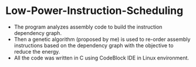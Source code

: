 # Low-Power-Instruction-Scheduling
- The program analyzes assembly code to build the instruction dependency graph.
- Then a genetic algorithm (proposed by me) is used to re-order assembly instructions based on the dependency graph with the objective to reduce the energy. 
- All the code was written in C  using CodeBlock IDE in Linux environment.
